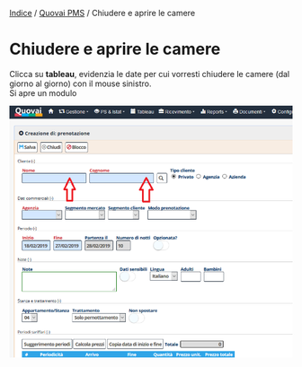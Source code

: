 
[Indice](index.md) / [Quovai PMS](quovai-pms-it.md) / Chiudere e aprire le camere

# Chiudere e aprire le camere

Clicca su **tableau**, evidenzia le date per cui vorresti chiudere le camere (dal giorno al giorno) con il mouse sinistro.  
Si apre un modulo

![](images/chiudere-aprire-camere-001.png)  
